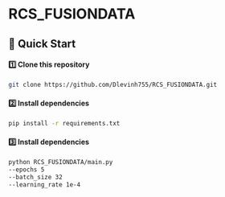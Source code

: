 # **RCS_FUSIONDATA**

## 🚀 **Quick Start**

#### **1️⃣ Clone this repository**

```bash
git clone https://github.com/Dlevinh755/RCS_FUSIONDATA.git
```

#### **2️⃣ Install dependencies**

```bash
pip install -r requirements.txt
```

#### **3️⃣ Install dependencies**

```bash
python RCS_FUSIONDATA/main.py
--epochs 5
--batch_size 32
--learning_rate 1e-4
```
